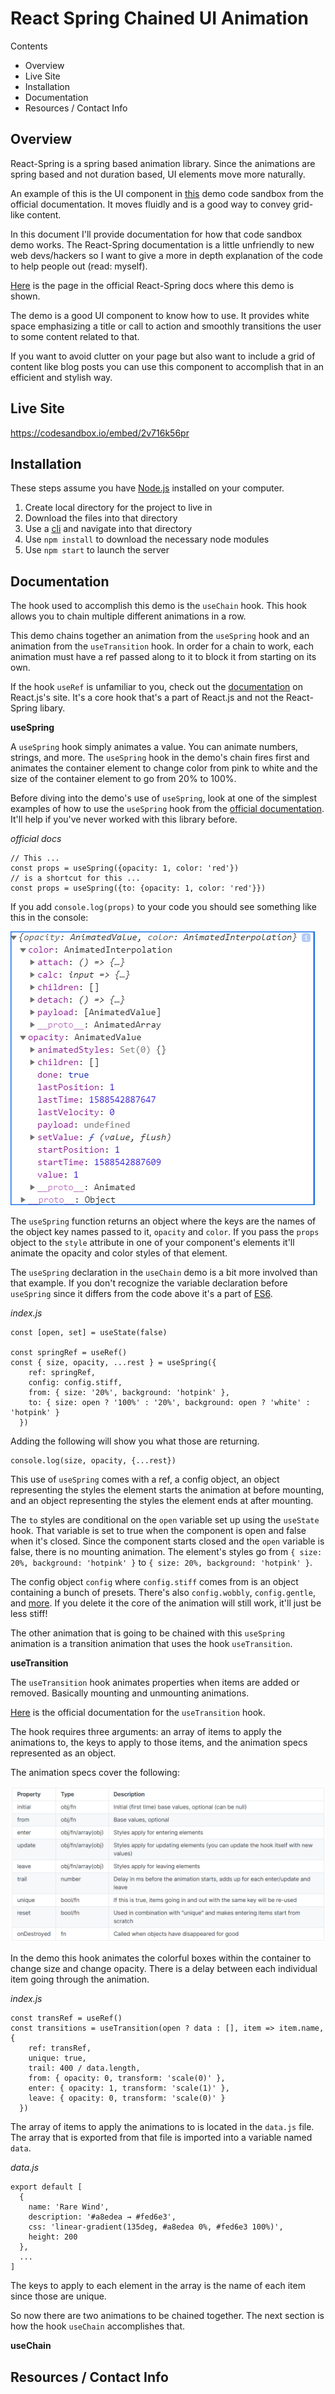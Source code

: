 # React Spring Chained UI Animation

Contents
- Overview
- Live Site
- Installation
- Documentation
- Resources / Contact Info

## Overview

React-Spring is a spring based animation library. Since the animations are spring based and not duration based, UI elements move more naturally.

An example of this is the UI component in [this](https://codesandbox.io/embed/2v716k56pr) demo code sandbox from the official documentation. It moves fluidly and is a good way to convey grid-like content.

In this document I'll provide documentation for how that code sandbox demo works. The React-Spring documentation is a little unfriendly to new web devs/hackers so I want to give a more in depth explanation of the code to help people out (read: myself).

[Here](https://www.react-spring.io/docs/hooks/use-chain) is the page in the official React-Spring docs where this demo is shown.

The demo is a good UI component to know how to use. It provides white space emphasizing a title or call to action and smoothly transitions the user to some content related to that.

If you want to avoid clutter on your page but also want to include a grid of content like blog posts you can use this component to accomplish that in an efficient and stylish way.

## Live Site

https://codesandbox.io/embed/2v716k56pr

## Installation

These steps assume you have [Node.js](https://nodejs.org/en/) installed on your computer.

1. Create local directory for the project to live in
2. Download the files into that directory
3. Use a [cli](https://www.w3schools.com/whatis/whatis_cli.asp) and navigate into that directory
4. Use `npm install` to download the necessary node modules
5. Use `npm start` to launch the server

## Documentation

The hook used to accomplish this demo is the `useChain` hook. This hook allows you to chain multiple different animations in a row.

This demo chains together an animation from the `useSpring` hook and an animation from the `useTransition` hook. In order for a chain to work, each animation must have a ref passed along to it to block it from starting on its own.

If the hook `useRef` is unfamiliar to you, check out the [documentation](https://reactjs.org/docs/hooks-reference.html#useref) on React.js's site. It's a core hook that's a part of React.js and not the React-Spring libary. 

**useSpring**

A `useSpring` hook simply animates a value. You can animate numbers, strings, and more. The `useSpring` hook in the demo's chain fires first and animates the container element to change color from pink to white and the size of the container element to go from 20% to 100%.

Before diving into the demo's use of `useSpring`, look at one of the simplest examples of how to use the `useSpring` hook from the [official documentation](https://www.react-spring.io/docs/hooks/use-spring). It'll help if you've never worked with this library before.

_official docs_
```
// This ...
const props = useSpring({opacity: 1, color: 'red'})
// is a shortcut for this ...
const props = useSpring({to: {opacity: 1, color: 'red'}})
```

If you add `console.log(props)` to your code you should see something like this in the console:

![Console.log](./console.PNG)

The `useSpring` function returns an object where the keys are the names of the object key names passed to it, `opacity` and `color`. If you pass the `props` object to the `style` attribute in one of your component's elements it'll animate the opacity and color styles of that element.

The `useSpring` declaration in the `useChain` demo is a bit more involved than that example. If you don't recognize the variable declaration before `useSpring` since it differs from the code above it's a part of [ES6](https://www.sitepoint.com/es6-enhanced-object-literals/).

_index.js_
```
const [open, set] = useState(false)

const springRef = useRef()
const { size, opacity, ...rest } = useSpring({
    ref: springRef,
    config: config.stiff,
    from: { size: '20%', background: 'hotpink' },
    to: { size: open ? '100%' : '20%', background: open ? 'white' : 'hotpink' }
  })
```

Adding the following will show you what those are returning.

```
console.log(size, opacity, {...rest})
```

This use of `useSpring` comes with a ref, a config object, an object representing the styles the element starts the animation at before mounting, and an object representing the styles the element ends at after mounting. 

The `to` styles are conditional on the `open` variable set up using the `useState` hook. That variable is set to true when the component is open and false when it's closed. Since the component starts closed and the `open` variable is false, there is no mounting animation. The element's styles go from `{ size: 20%, background: 'hotpink' }` to `{ size: 20%, background: 'hotpink' }`. 

The config object `config` where `config.stiff` comes from is an object containing a bunch of presets. There's also `config.wobbly`, `config.gentle`, and [more](https://www.react-spring.io/docs/hooks/api). If you delete it the core of the animation will still work, it'll just be less stiff!

The other animation that is going to be chained with this `useSpring` animation is a transition animation that uses the hook `useTransition`.

**useTransition**

The `useTransition` hook animates properties when items are added or removed. Basically mounting and unmounting animations.

[Here](https://www.react-spring.io/docs/hooks/use-transition) is the official documentation for the `useTransition` hook.

The hook requires three arguments: an array of items to apply the animations to, the keys to apply to those items, and the animation specs represented as an object.

The animation specs cover the following:

![useTransition](./usetransition.PNG)


In the demo this hook animates the colorful boxes within the container to change size and change opacity. There is a delay between each individual item going through the animation. 

_index.js_
```
const transRef = useRef()
const transitions = useTransition(open ? data : [], item => item.name, {
    ref: transRef,
    unique: true,
    trail: 400 / data.length,
    from: { opacity: 0, transform: 'scale(0)' },
    enter: { opacity: 1, transform: 'scale(1)' },
    leave: { opacity: 0, transform: 'scale(0)' }
  })
```

The array of items to apply the animations to is located in the `data.js` file. The array that is exported from that file is imported into a variable named `data`.

_data.js_
```
export default [
  {
    name: 'Rare Wind',
    description: '#a8edea → #fed6e3',
    css: 'linear-gradient(135deg, #a8edea 0%, #fed6e3 100%)',
    height: 200
  },
  ...
]
```

The keys to apply to each element in the array is the name of each item since those are unique.

So now there are two animations to be chained together. The next section is how the hook `useChain` accomplishes that.

**useChain**







## Resources / Contact Info

